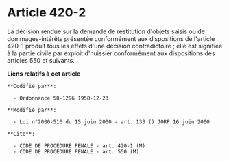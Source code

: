 # Article 420-2

La décision rendue sur la demande de restitution d'objets saisis ou de dommages-intérêts présentée conformément aux
dispositions de l'article 420-1 produit tous les effets d'une décision contradictoire ; elle est signifiée à la partie civile
par exploit d'huissier conformément aux dispositions des articles 550 et suivants.

**Liens relatifs à cet article**

	**Codifié par**:

	  - Ordonnance 58-1296 1958-12-23

	**Modifié par**:

	  - Loi n°2000-516 du 15 juin 2000 - art. 133 () JORF 16 juin 2000

	**Cite**:

	  - CODE DE PROCEDURE PENALE - art. 420-1 (M)
	  - CODE DE PROCEDURE PENALE - art. 550 (M)

